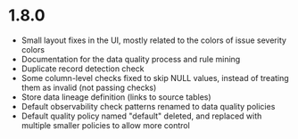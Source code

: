 # 1.8.0

* Small layout fixes in the UI, mostly related to the colors of issue severity colors
* Documentation for the data quality process and rule mining
* Duplicate record detection check
* Some column-level checks fixed to skip NULL values, instead of treating them as invalid (not passing checks)
* Store data lineage definition (links to source tables)
* Default observability check patterns renamed to data quality policies
* Default quality policy named "default" deleted, and replaced with multiple smaller policies to allow more control 
